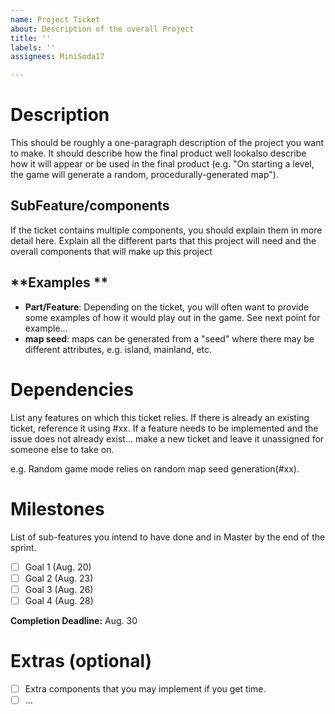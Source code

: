 ```yaml
---
name: Project Ticket
about: Description of the overall Project
title: ''
labels: ''
assignees: MiniSoda17

---
```


# **Description**
This should be roughly a one-paragraph description of the project you want to make. It should describe how the final product well lookalso describe how it will appear or be used in the final product (e.g. "On starting a level, the game will generate a random, procedurally-generated map").

## SubFeature/components 
If the ticket contains multiple components, you should explain them in more detail here. Explain all the different parts that this project will need and the overall components that will make up this project

## **Examples **
- **Part/Feature**: Depending on the ticket, you will often want to provide some examples of how it would play out in the game. See next point for example...
- **map seed**: maps can be generated from a "seed" where there may be different attributes, e.g. island, mainland, etc.
# **Dependencies**

List any features on which this ticket relies. If there is already an existing ticket, reference it using #xx. If a feature needs to be implemented and the issue does not already exist... make a new ticket and leave it unassigned for someone else to take on.

e.g. Random game mode relies on random map seed generation(#xx).

# **Milestones**
List of sub-features you intend to have done and in Master by the end of the sprint.
- [ ] Goal 1 (Aug. 20)
- [ ] Goal 2 (Aug. 23)
- [ ] Goal 3 (Aug. 26)
- [ ] Goal 4 (Aug. 28)

**Completion Deadline:** Aug. 30

# **Extras (optional)**
- [ ] Extra components that you may implement if you get time.
- [ ] ...
